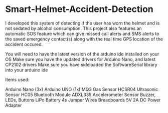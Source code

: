# Smart-Helmet-Accident-Detection
I developed this system of detecting if the user has worn the helmet and is not sedated by alcohol consumption. This project also features an automatic SOS feature which can give missed call alerts and SMS alerts to the saved emergency contact(s) along with the real time GPS location of the accident occured.

You will need to have the latest version of the arduino ide installed on your OS
Make sure you have the updated drivers for Arduino Nano, and latest CP2102 drivers
Make sure you have sideloaded the SoftwareSerial library into your arduino ide

Items used:

Arduino Nano (3x)
Arduino UNO (1x)
MQ3 Gas Sensor
HCSR04 Ultrasonic Sensor
HC05 Bluetooth Module
ADXL335 Accelerometer Sensor
Buzzer, LEDs, Buttons
LiPo Battery 4s
Jumper Wires
Breadboards
5V 2A DC Power Adapter
